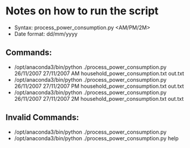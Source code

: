 # Notes on how to run the script

- Syntax: process_power_consumption.py <start date> <end date> <AM/PM/2M> <in file name> <out file name>
- Date format: dd/mm/yyyy

## Commands:

- /opt/anaconda3/bin/python ./process_power_consumption.py 26/11/2007 27/11/2007 AM household_power_consumption.txt out.txt
- /opt/anaconda3/bin/python ./process_power_consumption.py 26/11/2007 27/11/2007 PM household_power_consumption.txt out.txt
- /opt/anaconda3/bin/python ./process_power_consumption.py 26/11/2007 27/11/2007 2M household_power_consumption.txt out.txt

## Invalid Commands:

- /opt/anaconda3/bin/python ./process_power_consumption.py
- /opt/anaconda3/bin/python ./process_power_consumption.py help
